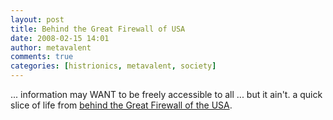 ```yaml
---
layout: post
title: Behind the Great Firewall of USA
date: 2008-02-15 14:01
author: metavalent
comments: true
categories: [histrionics, metavalent, society]
---
```

... information may WANT to be freely accessible to all ... but it ain't. a quick slice of life from <a href="http://screencast.com/t/ZhXutaZc5">behind the Great Firewall of the USA</a>.

